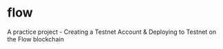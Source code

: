# flow
A practice project - Creating a Testnet Account &amp; Deploying to Testnet on the Flow blockchain


